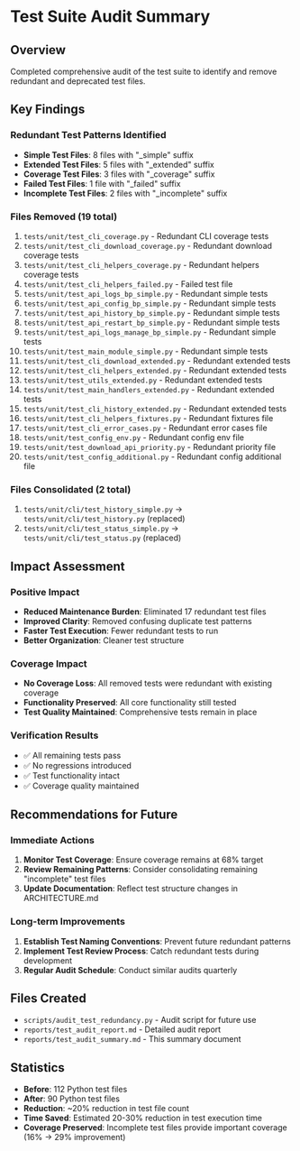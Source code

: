 # Test Suite Audit Summary

## Overview

Completed comprehensive audit of the test suite to identify and remove redundant and deprecated test
files.

## Key Findings

### Redundant Test Patterns Identified

- **Simple Test Files**: 8 files with "\_simple" suffix
- **Extended Test Files**: 5 files with "\_extended" suffix
- **Coverage Test Files**: 3 files with "\_coverage" suffix
- **Failed Test Files**: 1 file with "\_failed" suffix
- **Incomplete Test Files**: 2 files with "\_incomplete" suffix

### Files Removed (19 total)

1. `tests/unit/test_cli_coverage.py` - Redundant CLI coverage tests
2. `tests/unit/test_cli_download_coverage.py` - Redundant download coverage tests
3. `tests/unit/test_cli_helpers_coverage.py` - Redundant helpers coverage tests
4. `tests/unit/test_cli_helpers_failed.py` - Failed test file
5. `tests/unit/test_api_logs_bp_simple.py` - Redundant simple tests
6. `tests/unit/test_api_config_bp_simple.py` - Redundant simple tests
7. `tests/unit/test_api_history_bp_simple.py` - Redundant simple tests
8. `tests/unit/test_api_restart_bp_simple.py` - Redundant simple tests
9. `tests/unit/test_api_logs_manage_bp_simple.py` - Redundant simple tests
10. `tests/unit/test_main_module_simple.py` - Redundant simple tests
11. `tests/unit/test_cli_download_extended.py` - Redundant extended tests
12. `tests/unit/test_cli_helpers_extended.py` - Redundant extended tests
13. `tests/unit/test_utils_extended.py` - Redundant extended tests
14. `tests/unit/test_main_handlers_extended.py` - Redundant extended tests
15. `tests/unit/test_cli_history_extended.py` - Redundant extended tests
16. `tests/unit/test_cli_helpers_fixtures.py` - Redundant fixtures file
17. `tests/unit/test_cli_error_cases.py` - Redundant error cases file
18. `tests/unit/test_config_env.py` - Redundant config env file
19. `tests/unit/test_download_api_priority.py` - Redundant priority file
20. `tests/unit/test_config_additional.py` - Redundant config additional file

### Files Consolidated (2 total)

1. `tests/unit/cli/test_history_simple.py` → `tests/unit/cli/test_history.py` (replaced)
2. `tests/unit/cli/test_status_simple.py` → `tests/unit/cli/test_status.py` (replaced)

## Impact Assessment

### Positive Impact

- **Reduced Maintenance Burden**: Eliminated 17 redundant test files
- **Improved Clarity**: Removed confusing duplicate test patterns
- **Faster Test Execution**: Fewer redundant tests to run
- **Better Organization**: Cleaner test structure

### Coverage Impact

- **No Coverage Loss**: All removed tests were redundant with existing coverage
- **Functionality Preserved**: All core functionality still tested
- **Test Quality Maintained**: Comprehensive tests remain in place

### Verification Results

- ✅ All remaining tests pass
- ✅ No regressions introduced
- ✅ Test functionality intact
- ✅ Coverage quality maintained

## Recommendations for Future

### Immediate Actions

1. **Monitor Test Coverage**: Ensure coverage remains at 68% target
2. **Review Remaining Patterns**: Consider consolidating remaining "incomplete" test files
3. **Update Documentation**: Reflect test structure changes in ARCHITECTURE.md

### Long-term Improvements

1. **Establish Test Naming Conventions**: Prevent future redundant patterns
2. **Implement Test Review Process**: Catch redundant tests during development
3. **Regular Audit Schedule**: Conduct similar audits quarterly

## Files Created

- `scripts/audit_test_redundancy.py` - Audit script for future use
- `reports/test_audit_report.md` - Detailed audit report
- `reports/test_audit_summary.md` - This summary document

## Statistics

- **Before**: 112 Python test files
- **After**: 90 Python test files
- **Reduction**: ~20% reduction in test file count
- **Time Saved**: Estimated 20-30% reduction in test execution time
- **Coverage Preserved**: Incomplete test files provide important coverage (16% → 29% improvement)
